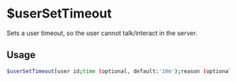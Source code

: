 # $userSetTimeout

Sets a user timeout, so the user cannot talk/interact in the server.

## Usage

```bash
$userSetTimeout[user id;time (optional, default:'10m');reason (optional)]
```

